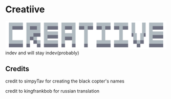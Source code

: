 # Creatiive
![Logo](icon-git.png)
indev and will stay indev(probably)

## Credits
credit to simpyTav for creating the black copter's names

credit to kingfrankbob for russian translation
